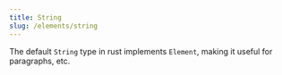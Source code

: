 ```yaml
---
title: String
slug: /elements/string
---
```


The default `String` type in rust implements `Element`, making it useful for paragraphs, etc.

